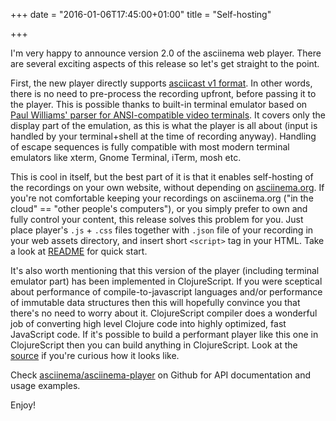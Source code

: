 +++
date = "2016-01-06T17:45:00+01:00"
title = "Self-hosting"

+++

I'm very happy to announce version 2.0 of the asciinema web player. There are
several exciting aspects of this release so let's get straight to the point.

First, the new player directly supports
[asciicast v1 format](https://github.com/asciinema/asciinema/blob/master/doc/asciicast-v1.md).
In other words, there is no need to pre-process the recording upfront, before
passing it to the player. This is possible thanks to built-in terminal emulator
based on
[Paul Williams' parser for ANSI-compatible video terminals](http://vt100.net/emu/dec_ansi_parser).
It covers only the display part of the emulation, as this is what the player is
all about (input is handled by your terminal+shell at the time of recording
anyway). Handling of escape sequences is fully compatible with most modern
terminal emulators like xterm, Gnome Terminal, iTerm, mosh etc.

This is cool in itself, but the best part of it is that it enables self-hosting
of the recordings on your own website, without depending on
[asciinema.org](https://asciinema.org). If you're not comfortable keeping your
recordings on asciinema.org ("in the cloud" == "other people's computers"), or
you simply prefer to own and fully control your content, this release solves
this problem for you. Just place player's `.js` + `.css` files together with
`.json` file of your recording in your web assets directory, and insert short
`<script>` tag in your HTML. Take a look at
[README](https://github.com/asciinema/asciinema-player) for quick start.

It's also worth mentioning that this version of the player (including terminal
emulator part) has been implemented in ClojureScript. If you were sceptical
about performance of compile-to-javascript languages and/or performance of
immutable data structures then this will hopefully convince you that there's no
need to worry about it. ClojureScript compiler does a wonderful job of
converting high level Clojure code into highly optimized, fast JavaScript code.
If it's possible to build a performant player like this one in ClojureScript
then you can build anything in ClojureScript. Look at the
[source](https://github.com/asciinema/asciinema-player/tree/master/src/cljs/asciinema_player)
if you're curious how it looks like.

Check
[asciinema/asciinema-player](https://github.com/asciinema/asciinema-player) on
Github for API documentation and usage examples.

Enjoy!
